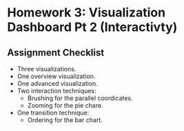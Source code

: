 # Homework 3:  Visualization Dashboard Pt 2 (Interactivty)

## Assignment Checklist

- Three visualizations.
- One overview visualization.
- One advanced visualization.
- Two interaction techniques:
  - Brushing for the parallel coordicates.
  - Zooming for the pie chare.
- One transition technique:
  - Ordering for the bar chart.

<!-- For Homework 3, you will be extending your Homework 2 dashboard to include interactions and animated transitions. You are encouraged to select a new dataset You will use JavaScript with [D3.js](https://d3js.org/)

## Resources
You may select a dataset from the list below or use any other dataset that you want:

* [List of historical ballot measures in SF](https://data.sfgov.org/City-Management-and-Ethics/List-of-Historical-Ballot-Measures/xzie-ixjw)
* [The Movie Database (metadata for 5,000 movies)](https://www.kaggle.com/tmdb/tmdb-movie-metadata)
* [Student alcohol consumption link](https://www.kaggle.com/uciml/student-alcohol-consumption)
* [Pokemon dataset link](https://www.kaggle.com/alopez247/pokemon)
* [freeCodeCamp 2017 Survey](https://www.kaggle.com/fccuser/the-freecodecamp-2017-new-coder-survey)
* [Young people survey link](https://www.kaggle.com/miroslavsabo/young-people-survey)

To implement interactions in your own visualizations, you may find the following links useful:
* [Interactive Plots with Selection in Vega-Lite](https://vega.github.io/vega-lite/docs/selection.html)
* [Event handling in D3.js]()
* [d3-drag](https://github.com/d3/d3-drag), [d3-zoom](https://github.com/d3/d3-zoom), [d3-brush](https://github.com/d3/d3-brush)
* Demos for the use of [d3-drag](https://bl.ocks.org/mbostock/22994cc97fefaeede0d861e6815a847e), [d3-zoom](https://observablehq.com/@d3/zoomable-bar-chart), [d3-brush](https://observablehq.com/@d3/brushable-scatterplot)

These are some tutorials and explanations for using Animation and Transitions with D3.js
* [d3 animation](https://observablehq.com/@d3/learn-d3-animation)
* [d3 animation and transitions](https://observablehq.com/@cesandoval/week-12-interaction-and-animation-d3-transitions-behavior)

Animations can help users see transitions from one state to the next and enable them to more easily track changes as parts of the visualizations move from one point to another.

The following are types of transitions between data graphics:

* View Transition: View transformations consist of a change in viewpoint, often modeled as the movement of a camera through a virtual space. (e.g. zoom and pan).
* Substrate Transformation:  These consist of changes to the spatial substrate in which marks are embedded. (e.g. axis rescaling and log transforms as well as bifocal and graphical fisheye distortions).
* Filtering: These transitions apply a predicate specifying which elements should be visible. In response, visible items are added or removed from the display. Filtering doesn't change encodings or data schema but axis may need to be rescaled.
* Ordering: These transitions spatially rearrange ordinal data dimensions. (e.g. include sorting on attribute values and manual re-ordering).
* Timestep: These transitions apply temporal changes to data values. Apart from the sample point from which data is drawn, the data schema does not change.
* Visualization Change: These transitions consist of changes to the visual mappings applied to the data. For example, data represented in a bar chart may instead be represented in a pie chart, or a user might edit the palettes used for color, size, or shape encodings.
* Data Schema Change: These transitions change the data dimensions being visualized. For example, starting from a univariate (observing a single variable e.g. Age ) bar chart, one might wish to visualize an additional data column, resulting in a number of possible bivariate (observing two variables e.g. Age and Height) graphs. Such transitions may be accompanied by changes to the visual mappings, as the bivariate graph may be presented as a stacked or grouped bar chart, a scatterplot, or a small multiples display.

Some design considerations to make before crafting your animated transitions:

* Maintain valid data graphics during transitions. 
  * Avoid uninformative animation, and considering the relation between axes and the data marks during transitions
* Use consistent semantic-syntactic mappings.
  * To aid understanding, similar semantic operators should have suitably similar transitions across different types of data graphics. For example, the filtering of items in and out of the display could be standardized across graphic types. That is if in one view you apply a fade animation to filter items out other views that also filter in and out items also fade them in and out. Consistency is key.
* Respect semantic correspondence.
  * Marks representing specific data points should not be reused to depict different data points across a transition.
* Avoid ambiguity.
* Group similar transitions.
  * The Gestalt principle of Common Fate states that objects that undergo similar visual changes are more likely to be perceptually grouped, helping viewers to understand that elements are simultaneously undergoing the same operation.
* Minimize occlusion.
  * If objects occlude each other during a transition, they will be more difficult to track, potentially harming perception.
* Maximize predictability.
  * If the target state of a transitioning item is predictable after viewing a fraction of its trajectory, this will reduce cognitive load and improve tracking. This suggests slow-in slow-out timing—not only are starting and ending states emphasized, the use of acceleration should improve spatial and temporal predictability. 
* Use simple transitions.
  * Complicated transforms with unpredictable motion paths or multiple simultaneous changes result in increased cognitive load.  Keep transitions simple and direct.
* Use staging for complex transitions.
  * In the cases where a complex transition is unavoidable, one can break up the transition into a set of simple subtransitions, allowing multiple changes to be easily observed. (e.g. separating axis rescaling from value changes may help).
* Make transitions as long as needed, but no longer.
  * Transition stages and dwells between them must be long enough for accurate change tracking, but when too slow can result in longer task times and diminished engagement. This isn't easy to determine all the time but use your best judgment.

For more details about these principles refer to:
Heer, Jeffrey, and George Robertson. "Animated transitions in statistical data graphics." IEEE Transactions on Visualization and Computer Graphics 13.6 (2007): 1240-1247.



# Requirements
In the previous homework, you designed and implemented a dashboard with three visualization views.  **The goal of this homework is to learn how to incorporate interaction techniques to drill-down data as well as make use of animation techniques to explore and understand a dataset.**
* One of your views must represent an overview of the dataset.
* As with the previous homework, one of your views must be an advanced visualization.
* Implement two of the following interaction techniques into your dashboard.
  * Selection: select one or multiple data points (they do not need to be neighboring data points or in sequence).
  * Brushing: is the selection of a subset of the displayed data in the visualization by either dragging the mouse over the data of interest or using a bounding shape to isolate this subset.
  * Pan and Zoom: like cameras, rescale the plot to focus on a part of the visualization
* Incorporate one or more of the transitions listed above in your dashboard using animation. Consider which transition could lead to an understanding of the data or offer an interesting insight rather than just simply applying animation.

As with the previous homework, you will continue to use the design paradigm of focus + context. The basic idea with focus+context visualizations is to enable users to have the object of primary interest presented in detail while at the same time having an overview or a context available. 

For example, let's take a map showing where fires have occurred in California using a marker with its size indicating the total acreage burnt. This view could serve as our overview. From this view, we could then select one of these fires and update a couple of focus views. One view could show us an animation of how the perimeter evolved from the start of the fire till it was put out.  Another view could provide a heat map showing how several weather variables (e.g., wind speed, temperature, and humidity) changed over the duration of the fire. 

# Submission
To submit for this assignment, you need to first [fork](https://docs.github.com/en/free-pro-team@latest/github/getting-started-with-github/fork-a-repo) this [repository](https://github.com/ucdavis/ECS272-Winter2021). After the fork, clone the forked repository using the following commands: 
```bash
  git clone https://github.com/<your-github-account-name>/ECS272-Winter2021
  cd ECS272-Winter2021/Homework3
```

Create a new folder inside the Homework 3 directory in the forked repository. The name of the folder should be the same as your UC Davis email account name (without ' @ucdavis.edu'). Put all your codes inside this folder, and use "git add" to add all your codes, and then commit. 
```bash
git add <your-filename> 
git commit -m "Homework3" 
git push
```
After you pushed your code to your repository, follow the instruction [here](https://help.github.com/en/github/collaborating-with-issues-and-pull-requests/creating-a-pull-request-from-a-fork) to create a pull request for this repository. Finally, submit the hyperlink of the pull request to UCD Canvas. The hyperlink should look like - "https://github.com/ucdavis/ECS272-Winter2021/pull/{your-pull-request-id}". -->
